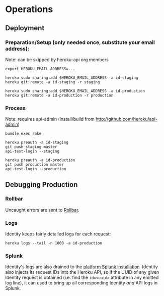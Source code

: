 # Operations

## Deployment

### Preparation/Setup (only needed once, substitute your email address):

Note: can be skipped by heroku-api org members

```
export HEROKU_EMAIL_ADDRESS=...

heroku sudo sharing:add $HEROKU_EMAIL_ADDRESS -a id-staging
heroku git:remote -a id-staging -r staging

heroku sudo sharing:add $HEROKU_EMAIL_ADDRESS -a id-production
heroku git:remote -a id-production -r production
```

### Process

Note: requires api-admin (install/build from http://github.com/heroku/api-admin)

```
bundle exec rake

heroku preauth -a id-staging
git push staging master
api-test-login --staging

heroku preauth -a id-production
git push production master
api-test-login --production
```

## Debugging Production

### Rollbar

Uncaught errors are sent to [Rollbar](https://rollbar.com/Heroku-3/identity/).

### Logs

Identity keeps fairly detailed logs for each request:

    heroku logs --tail -n 1000 -a id-production

### Splunk

Identity's logs are also drained to the [platform Splunk installation](https://splunk.herokai.com). Identity also injects its request IDs into the Heroku API, so if the UUID of any given Identity request is obtained (i.e. find the `id=<uuid>` attribute in any emitted log line), it can used to bring up all corresponding Identity _and_ API logs in Splunk.
